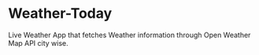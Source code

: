 # Weather-Today
Live Weather App that fetches Weather information through Open Weather Map API city wise.
